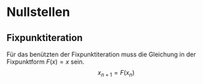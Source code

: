 # Nullstellen

## Fixpunktiteration

Für das benützten der Fixpunktiteration muss die Gleichung in der Fixpunktform $F(x)=x$ sein.
$$
x_{n+1}=F(x_n)
$$
